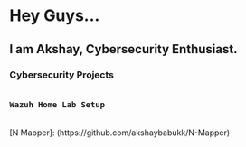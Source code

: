 <h1>Hey Guys...</h1>
<h2>I am Akshay, Cybersecurity Enthusiast.</h2>

<h3>Cybersecurity Projects</h3>
    <pre><h4>Wazuh Home Lab Setup</h4></pre>
    [N Mapper]: (https://github.com/akshaybabukk/N-Mapper)
